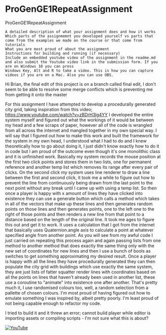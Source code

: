 # ProGenGE1RepeatAssignment
ProGenGE1RepeatAssignment


    A detailed description of what your assignment does and how it works
    Which parts of the assignmemnt you developed yourself vs parts that come from the examples we made on the course or that come from tutorials
    What you are most proud of about the assignment
    Instructions for building and running (if necessary)
    Include an embedded youtube video of the assignment in the readme.md and also submit the Youtube video link in the submission form. If you are on Windows 10 you can press     
    Windows Key, Alt and R to take a video. This is how you can capture videos if you are on a Mac. Also you can use OBS.


Hi Brian, the final edit of this project is on a branch called final edit, I don't seem to be able to resolve some merge conflicts which is preventing me from getting it onto the master

For this assignment I have attempted to develop a procedurally generated city grid, taking inspiration from this video; https://www.youtube.com/watch?v=zBDrH3lg4YY
I developed the entire system myself and figured out what the workings of it would be between my head and a few scraps of paper, however all of the code is wrangled from all across the internet and mangled together in my own special way. I will say that I figured out how to make this work and built the framework for the system in my own head, I understood what I had to do and I knew theoretically how to go about doing it,  I just didn't know exactly how to do it in code but I am proud of the outcome even though it's one monolithic class and it is unfinished work.
Basically my system records the mouse position at the first two click points and stores them in two lists, one for permanent reference and another temp list which removes its range after every pair of clicks. On the second click my system uses line renderer to draw a line between the first and second click, it took me a while to figure out how to prevent the line from continuously being drawn from the last point to the next point without any break until I came up with using a temp list. So then once a player is happy with x amount of lines they have clicked into existence they can use a generate button which calls a method which takes in all of the vectors that make up these lines and then generates random points on those lines and then generates points, one to the left one to the right of those points and then renders a new line from that point to a distance based on the length of the original line. It took me ages to figure this out and get it to work. It uses a calculation that I got from the internet that basically uses Quaternion.angle axis to calculate a point at whatever specified angle from another point. As you will see from my awful code I just carried on repeating this process again and again passing lists from one method to another method that does exactly the same thing only with the new set of coordinates for new lines and then I use a bunch of bools as switches to get something approximating my desired result. Once a player is happy with all the lines they have procedurally generated they can then populate the city grid with buildings which use exactly the same system, they are just lists of fatter squatter render lines with coordinates based on all the points on lines that haven't already been used in another list, these use a coroutine to "animate" into existence one after another. That's pretty much it, I use randomised colours too, well, a random selection from a pallette of chosen colours.
I'm most proud of having figured out how to emulate something I was inspired by, albeit pretty poorly. I'm least proud of not being capable enough to refactor my code.

I tried to build it and it threw an error; cannot build player while editor is importing assets or compiling scripts - I'm not sure what this is about?

[![YouTube](http://img.youtube.com/vi/kKyPNQu9SCg/0.jpg)](https://www.youtube.com/watch?v=kKyPNQu9SCg)
